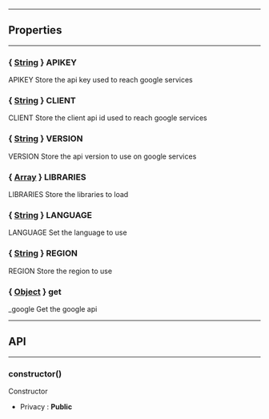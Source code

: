 

-----------------------------
## Properties
-----------------------------

### { <a class="link" href="https://developer.mozilla.org/fr/docs/Web/JavaScript/Reference/Objets_globaux/String" target="_blank" title="String">String</a> } APIKEY
APIKEY
Store the api key used to reach google services

### { <a class="link" href="https://developer.mozilla.org/fr/docs/Web/JavaScript/Reference/Objets_globaux/String" target="_blank" title="String">String</a> } CLIENT
CLIENT
Store the client api id used to reach google services

### { <a class="link" href="https://developer.mozilla.org/fr/docs/Web/JavaScript/Reference/Objets_globaux/String" target="_blank" title="String">String</a> } VERSION
VERSION
Store the api version to use on google services

### { <a class="link" href="https://developer.mozilla.org/fr/docs/Web/JavaScript/Reference/Objets_globaux/Array" target="_blank" title="Array">Array</a> } LIBRARIES
LIBRARIES
Store the libraries to load

### { <a class="link" href="https://developer.mozilla.org/fr/docs/Web/JavaScript/Reference/Objets_globaux/String" target="_blank" title="String">String</a> } LANGUAGE
LANGUAGE
Set the language to use

### { <a class="link" href="https://developer.mozilla.org/fr/docs/Web/JavaScript/Reference/Objets_globaux/String" target="_blank" title="String">String</a> } REGION
REGION
Store the region to use

### { <a class="link" href="https://developer.mozilla.org/fr/docs/Web/JavaScript/Reference/Objets_globaux/Object" target="_blank" title="Object">Object</a> } get
_google
Get the google api

-----------------------------
## API
-----------------------------

### constructor()
Constructor
- Privacy : **Public**





